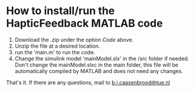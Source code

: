 # How to install/run the HapticFeedback MATLAB code

1) Download the .zip under the option *Code* above.
2) Unzip the file at a desired location.
3) run the 'main.m' to run the code.
4) Change the simulink model 'mainModel.slx' in the /src folder if needed. Don't change the mainModel.slxc in the main folder, this file will be automatically compiled by MATLAB and does not need any changes.

That's it. If there are any questions, mail to b.j.caasenbrood@tue.nl

